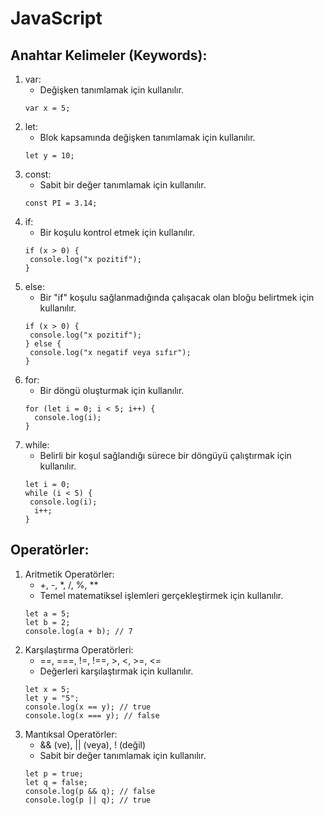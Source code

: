 # JavaScript
## Anahtar Kelimeler (Keywords):
1. var:
   * Değişken tanımlamak için kullanılır.
   ```JS
   var x = 5;
   ```
2. let:
   * Blok kapsamında değişken tanımlamak için kullanılır.
    ```JS
    let y = 10;
    ```
3. const:
   * Sabit bir değer tanımlamak için kullanılır.
   ```JS
   const PI = 3.14;
   ```
4. if:
   * Bir koşulu kontrol etmek için kullanılır.
   ```JS
   if (x > 0) {
    console.log("x pozitif");
   }
   ```
5. else:
   * Bir "if" koşulu sağlanmadığında çalışacak olan bloğu belirtmek için kullanılır.
   ```JS
   if (x > 0) {
    console.log("x pozitif");
   } else {
    console.log("x negatif veya sıfır");
   }
   ```
6. for:
   * Bir döngü oluşturmak için kullanılır.
   ```JS
   for (let i = 0; i < 5; i++) {
     console.log(i);
   }
   ```
7. while:
   * Belirli bir koşul sağlandığı sürece bir döngüyü çalıştırmak için kullanılır.
   ```JS
   let i = 0;
   while (i < 5) {
    console.log(i);
     i++;
   }
   ```
## Operatörler:
1. Aritmetik Operatörler:
   * +, -, *, /, %, **
   * Temel matematiksel işlemleri gerçekleştirmek için kullanılır.
   ```JS
   let a = 5;
   let b = 2;
   console.log(a + b); // 7
   ```
2. Karşılaştırma Operatörleri:
   * ==, ===, !=, !==, >, <, >=, <=
   * Değerleri karşılaştırmak için kullanılır.
   ```JS
   let x = 5;
   let y = "5";
   console.log(x == y); // true
   console.log(x === y); // false
   ```
3. Mantıksal Operatörler:
   * && (ve), || (veya), ! (değil)
   * Sabit bir değer tanımlamak için kullanılır.
   ```JS
   let p = true;
   let q = false;
   console.log(p && q); // false
   console.log(p || q); // true
   ```